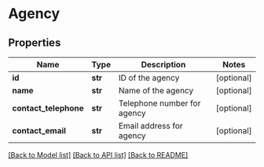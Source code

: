 # Agency

## Properties
Name | Type | Description | Notes
------------ | ------------- | ------------- | -------------
**id** | **str** | ID of the agency | [optional] 
**name** | **str** | Name of the agency | [optional] 
**contact_telephone** | **str** | Telephone number for agency | [optional] 
**contact_email** | **str** | Email address for agency | [optional] 

[[Back to Model list]](../README.md#documentation-for-models) [[Back to API list]](../README.md#documentation-for-api-endpoints) [[Back to README]](../README.md)


